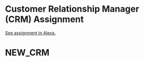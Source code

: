# Customer Relationship Manager (CRM) Assignment

[See assignment in Alexa.](https://alexa.bitmaker.co/cohorts/67/assignments/2027/latest)
# NEW_CRM
